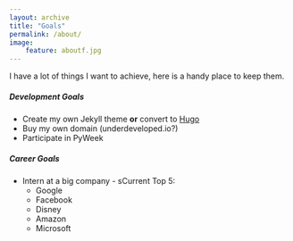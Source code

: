 ```yaml
---
layout: archive
title: "Goals"
permalink: /about/
image:
    feature: aboutf.jpg
---
```


I have a lot of things I want to achieve, here is a handy place to keep them.

##### Development Goals

* Create my own Jekyll theme **or** convert to [Hugo](https://gohugo.io/)
* Buy my own domain (underdeveloped.io?)
* Participate in PyWeek

##### Career Goals

* Intern at a big company - sCurrent Top 5:
  - Google
  - Facebook
  - Disney
  - Amazon
  - Microsoft
